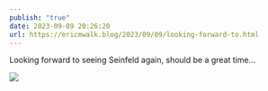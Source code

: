```yaml
---
publish: "true"
date: 2023-09-09 20:26:20
url: https://ericmwalk.blog/2023/09/09/looking-forward-to.html
---
```


Looking forward to seeing Seinfeld again, should be a great time…

![](https://ericmwalk.blog/uploads/2023/36fb2a78-d5dc-4306-ae08-b6e1f3327597.jpg)